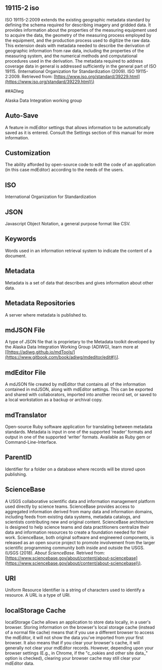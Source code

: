 ## 19115-2 iso

ISO 19115-2:2009 extends the existing geographic metadata standard by defining the schema required for describing imagery and gridded data. It provides information about the properties of the measuring equipment used to acquire the data, the geometry of the measuring process employed by the equipment, and the production process used to digitize the raw data. This extension deals with metadata needed to describe the derivation of geographic information from raw data, including the properties of the measuring system, and the numerical methods and computational procedures used in the derivation. The metadata required to address coverage data in general is addressed sufficiently in the general part of ISO 19115.  \(International Organization for Standardization \(2009\). ISO 19115-2:2009. Retrieved from: [https://www.iso.org/standard/39229.html](https://www.iso.org/standard/39229.html)\)

##ADIwg

Alaska Data Integration working group

## Auto-Save

A feature in mdEditor settings that allows information to be automatically saved as it is entered. Consult the Settings section of this manual for more information.

## Customization

The ability afforded by open-source code to edit the code of an application \(in this case mdEditor\) according to the needs of the users.

## ISO

International Organization for Standardization

## JSON

Javascript Object Notation, a general purpose format like CSV.

## Keywords

Words used in an information retrieval system to indicate the content of a document.

## Metadata

Metadata is a set of data that describes and gives information about other data.

## Metadata Repositories

A server where metadata is published to.

## mdJSON File

A type of JSON file that is proprietary to the Metadata toolkit developed by the Alaska Data Integration Working Group \(ADIWG\), learn more at \[[https://adiwg.github.io/mdTools/](https://www.gitbook.com/book/adiwg/mdeditor/edit#)\].

## mdEditor File

A mdJSON file created by mdEditor that contains all of the information contained in mdJSON, along with mdEditor settings. This can be exported and shared with collaborators, imported into another record set, or saved to a local workstation as a backup or archival copy.

## mdTranslator
Open-source Ruby software application for translating between metadata standards. Metadata is input in one of the supported ‘reader’ formats and output in one of the supported ‘writer’ formats. Available as Ruby gem or Command-Line-Interface.

## ParentID

Identifier for a folder on a database where records will be stored upon publishing.

## ScienceBase

A USGS collaborative scientific data and information management platform used directly by science teams. ScienceBase provides access to aggregated information derived from many data and information domains, including feeds from existing data systems, metadata catalogs, and scientists contributing new and original content. ScienceBase architecture is designed to help science teams and data practitioners centralize their data and information resources to create a foundation needed for their work. ScienceBase, both original software and engineered components, is released as an open source project to promote involvement from the larger scientific programming community both inside and outside the USGS. \(USGS \(2018\). _About ScienceBase._ Retrived from: [https://www.sciencebase.gov/about/content/about-sciencebase](https://www.sciencebase.gov/about/content/about-sciencebase)\).

## URI

Uniform Resource Identifier is a string of characters used to identify a resource. A URL is a type of URI.

## localStorage Cache

localStorage Cache allows an application to store data locally, in a user's browser. Storing information on the browser's local storage cache \(instead of a normal file cache\) means that if you use a different browser to access the mdEditor, it will not show the data you've imported from your first browser. It also means that if you clear your browser's cache, it will generally not clear your mdEditor records. However, depending upon your browser settings \(E.g., in Chrome, if the "c_ookies and other site data_" option is checked\), clearing your browser cache may still clear your mdEditor data.


